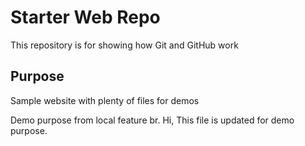 # Starter Web Repo

This repository is for showing how Git and GitHub work

## Purpose

Sample website with plenty of files for demos

Demo purpose from local feature br.
Hi,
This file is updated for demo purpose.